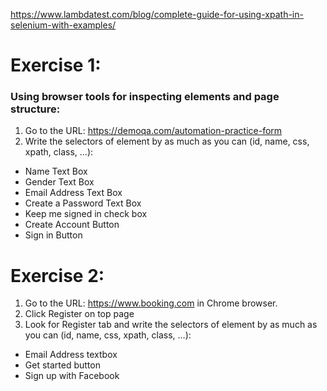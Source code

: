 
https://www.lambdatest.com/blog/complete-guide-for-using-xpath-in-selenium-with-examples/

# Exercise 1: 
### Using browser tools for inspecting elements and page structure:
1. Go to the URL: https://demoqa.com/automation-practice-form
2. Write the selectors of element by as much as you can (id, name, css, xpath, class, …):
- Name Text Box
- Gender Text Box
- Email Address Text Box
- Create a Password Text Box
- Keep me signed in check box
- Create Account Button
- Sign in Button

# Exercise 2:
1. Go to the URL: https://www.booking.com in Chrome browser.
2. Click Register on top page
3. Look for Register tab and write the selectors of element by as much as you can (id, name, css, xpath, class, …):
- Email Address textbox
- Get started button
- Sign up with Facebook
